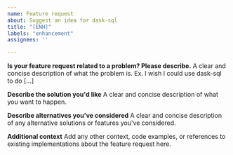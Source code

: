 ```yaml
---
name: Feature request
about: Suggest an idea for dask-sql
title: "[ENH]"
labels: "enhancement"
assignees: ''

---
```


**Is your feature request related to a problem? Please describe.**
A clear and concise description of what the problem is. Ex. I wish I could use dask-sql to do [...]

**Describe the solution you'd like**
A clear and concise description of what you want to happen.

**Describe alternatives you've considered**
A clear and concise description of any alternative solutions or features you've considered.

**Additional context**
Add any other context, code examples, or references to existing implementations about the feature request here.
